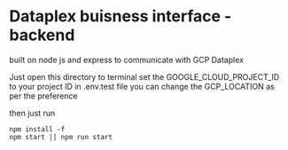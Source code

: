 # Dataplex buisness interface - backend
built on node js and express to communicate with GCP Dataplex

Just open this directory to terminal
set the GOOGLE_CLOUD_PROJECT_ID to your project ID in .env.test file
you can change the GCP_LOCATION as per the preference

then just run
```shell
npm install -f 
npm start || npm run start
```